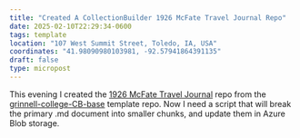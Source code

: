 ```yaml
---
title: "Created A CollectionBuilder 1926 McFate Travel Journal Repo"
date: 2025-02-10T22:29:34-0600
tags: template
location: "107 West Summit Street, Toledo, IA, USA"
coordinates: "41.98090980103981, -92.57941864391135"
draft: false
type: micropost
---
```

This evening I created the [1926 McFate Travel Journal](https://github.com/SummittDweller/1926-mcfate-travel-journal) repo from the [grinnell-college-CB-base](https://github.com/Digital-Grinnell/grinnell-college-base-CB) template repo.  Now I need a script that will break the primary .md document into smaller chunks, and update them in Azure Blob storage.  